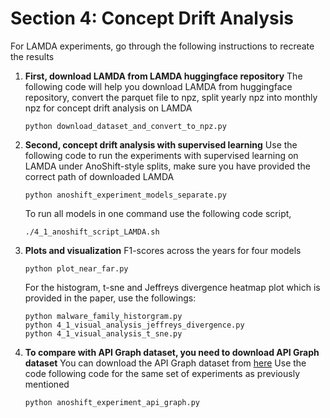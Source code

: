 # Section 4: Concept Drift Analysis
For LAMDA experiments, go through the following instructions to recreate the results

1. **First, download LAMDA from LAMDA huggingface repository**
   The following code will help you download LAMDA from huggingface repository, convert the parquet file to npz, split yearly npz into monthly npz for concept drift analysis on LAMDA
   ```
   python download_dataset_and_convert_to_npz.py
   ```

2. **Second, concept drift analysis with supervised learning**
   Use the following code to run the experiments with supervised learning on LAMDA under AnoShift-style splits, make sure you have provided the correct path of downloaded LAMDA

   ```
   python anoshift_experiment_models_separate.py
   ```
   To run all models in one command use the following code script,
   ```
   ./4_1_anoshift_script_LAMDA.sh
   ```

3. **Plots and visualization**
   F1-scores across the years for four models
   ```
   python plot_near_far.py
   ```
   For the histogram, t-sne and Jeffreys divergence heatmap plot which is provided in the paper, use the followings:
   ```
   python malware_family_historgram.py
   python 4_1_visual_analysis_jeffreys_divergence.py
   python 4_1_visual_analysis_t_sne.py
   ```

4. **To compare with API Graph dataset, you need to download API Graph dataset**
   You can download the API Graph dataset from [here](https://drive.google.com/file/d/1O0upEcTolGyyvasCPkZFY86FNclk29XO/view)
   Use the code following code for the same set of experiments as previously mentioned
   ```
   python anoshift_experiment_api_graph.py
   ```


